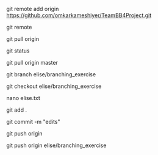 git remote add origin https://github.com/omkarkameshiyer/TeamBB4Project.git

git remote

git pull origin

git status

git pull origin master

git branch elise/branching_exercise

git checkout elise/branching_exercise

nano elise.txt

git add .

git commit -m "edits"

git push origin

git push origin elise/branching_exercise
